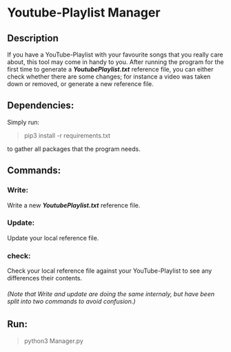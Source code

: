 # Youtube-Playlist Manager

## Description

If you have a YouTube-Playlist with your favourite songs that you really care about, this tool may come in handy to you. 
After running the program for the first time to generate a __*YoutubePlaylist.txt*__ reference file, you can either check 
whether there are some changes; for instance a video was taken down or removed, or generate a new reference file.

 
## Dependencies:
 
 Simply run: 
 
 > pip3 install -r requirements.txt
 
 to gather all packages that the program needs.  
 
 
## Commands: 

### Write:
Write a new __*YoutubePlaylist.txt*__ reference file.

### Update:
Update your local reference file. 

### check:
Check your local reference file against your YouTube-Playlist to see any differences their contents.

###### (Note that Write and update are doing the same internaly, but have been split into two commands to avoid confusion.)

 ## Run:
 > python3 Manager.py
